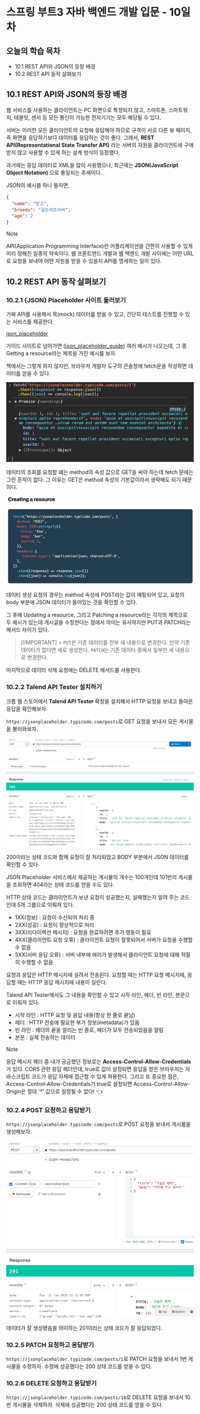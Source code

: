 # 스프링 부트3 자바 백엔드 개발 입문 - 10일차

## 오늘의 학습 목차

- 10.1 REST API와 JSON의 등장 배경
- 10.2 REST API 동작 살펴보기

## 10.1 REST API와 JSON의 등장 배경

웹 서비스를 사용하는 클라이언트는 PC 화면으로 특정되지 않고, 스마트폰, 스마트워치, 태블릿, 센서 등 모든 통신이 가능한 전자기기는 모두 해당될 수 있다.

서버는 이러한 모든 클라이언트의 요청에 응답해야 하므로 규격이 서로 다른 뷰 페이지, 즉 화면을 응답하기보다 데이터를 응답하는 것이 좋다. 그래서, **REST API(Representational State Transfer API)** 라는 서버의 자원을 클라이언트에 구애받지 않고 사용할 수 있게 하는 설계 방식이 등장했다.

과거에는 응답 데이터로 XML을 많이 사용했으나, 최근에는 **JSON(JavaScript Object Notation)** 으로 통일되는 추세이다.

JSON의 예시를 하나 들자면,

```json
{
  "name": "망고",
  "breeds": "골든리트리버",
  "age": 2
}
```

> [!NOTE]
> API(Application Programming Interface)란 어플리케이션을 간편히 사용할 수 있게 미리 정해진 일종의 약속이다. 웹 프론트엔드 개발과 웹 백엔드 개발 사이에는 어떤 URL로 요청을 보내야 어떤 자원을 받을 수 있을지 API를 명세하는 일이 있다.

## 10.2 REST API 동작 살펴보기

### 10.2.1 {JSON} Placeholder 사이트 둘러보기

가짜 API를 사용해서 목(mock) 데이터를 받을 수 있고, 간단히 테스트를 진행할 수 있는 서비스를 제공한다.

[json_placeholder](https://jsonplaceholder.typicode.com/)

가이드 사이트로 넘어가면 ([json_placeholder_guide](https://jsonplaceholder.typicode.com/guide/)) 여러 예시가 나오는데, 그 중 Getting a resource라는 제목을 가진 예시를 보자.

책에서는 그렇게 하지 않지만, 브라우저 개발자 도구의 콘솔창에 fetch문을 작성하면 데이터를 얻을 수 있다.

![screenshot_1](./screenshot_1.png)

데이터의 조회를 요청할 떄는 method의 속성 값으로 GET을 써야 하는데 fetch 문에는 그런 흔적이 없다. 그 이유는 GET은 method 속성의 기본값이라서 생략해도 되기 때문이다.

![screenshot_2](./screenshot_2.png)

데이터 생성 요청의 경우는 method 속성에 POST라는 값이 매핑되어 있고, 요청의 body 부분에 JSON 데이터가 들어있는 것을 확인할 수 있다.

그 후에 Updating a resource, 그리고 Patching a resource라는 각각의 제목으로 두 예시가 있는데 게시글을 수정한다는 점에서 의미는 유사하지만 PUT과 PATCH라는 메서드 차이가 있다.

> [!IMPORTANT] > `PUT`은 기존 데이터를 전부 새 내용으로 변경한다. 만약 기존 데이터가 없다면 새로 생성한다. `PATCH`는 기존 데이터 중에서 일부만 새 내용으로 변경한다.

마지막으로 데이터 삭제 요청에는 DELETE 메서드를 사용한다.

### 10.2.2 Talend API Tester 설치하기

크롬 웹 스토어에서 **Talend API Tester** 확장을 설치해서 HTTP 요청을 보내고 돌아온 응답을 확인해보자.

`https://jsonplaceholder.typicode.com/posts`로 GET 요청을 보내서 모든 게시물을 불러와보자.

![screenshot_3](screenshot_3.png)

200이라는 상태 코드와 함께 요청이 잘 처리되었고 BODY 부분에서 JSON 데이터를 확인할 수 있다.

JSON Placeholder 서비스에서 제공하는 게시물의 개수는 100개인데 101번의 게시물을 조회하면 404라는 상태 코드를 얻을 수도 있다.

HTTP 상태 코드는 클라이언트가 보낸 요청이 성공했는지, 실패했는지 알려 주는 코드인데 5개 그룹으로 이뤄져 있다.

- 1XX(정보) : 요청이 수신되어 처리 중
- 2XX(성공) : 요청이 정상적으로 처리
- 3XX(리다이렉션 메시지) : 요청을 완료하려면 추가 행동이 필요
- 4XX(클라이언트 요청 오류) : 클라이언트 요청이 잘못되어서 서버가 요청을 수행할 수 없음
- 5XX(서버 응답 오류) : 서버 내부에 에러가 발생해서 클라이언트 요청에 대해 적절히 수행할 수 없음

요청과 응답은 HTTP 메시지에 실려서 전송된다. 요청할 때는 HTTP 요청 메시지에, 응답할 때는 HTTP 응답 메시지에 내용이 실린다.

Talend API Tester에서도 그 내용을 확인할 수 있고 시작 라인, 헤더, 빈 라인, 본문으로 이뤄져 있다.

- 시작 라인 : HTTP 요청 및 응답 내용(항상 한 줄로 끝남)
- 헤더 : HTTP 전송에 필요한 부가 정보(metadata)가 있음
- 빈 라인 : 헤더의 끝을 알리는 빈 줄로, 헤더가 모두 전송되었음을 알림
- 본문 : 실제 전송하는 데이터

> [!NOTE]
> 응답 메시지 헤더 중 내가 궁금했던 정보로는 **Access-Control-Allow-Credentials** 가 있다. CORS 관련 응답 헤더인데, true로 값이 설정되면 응답을 받은 브라우저는 자바스크립트 코드가 응답 자체에 접근할 수 있게 허용한다. 그리고 또 중요한 점은, Access-Control-Allow-Credentials가 true로 설정되면 Access-Control-Allow-Origin은 절대 '\*' 값으로 설정될 수 없다! 👈

### 10.2.4 POST 요청하고 응답받기

`https://jsonplaceholder.typicode.com/posts`로 POST 요청을 보내서 게시물을 생성해보자.

![screenshot_4](./screenshot_4.png)

데이터가 잘 생성됐음을 의미하는 201이라는 상태 코드가 잘 응답되었다.

### 10.2.5 PATCH 요청하고 응답받기

`https://jsonplaceholder.typicode.com/posts/1`로 PATCH 요청을 보내서 1번 게시물을 수정하자. 수정에 성공했다는 200 상태 코드를 얻을 수 있다.

### 10.2.6 DELETE 요청하고 응답받기

`https://jsonplaceholder.typicode.com/posts/10`로 DELETE 요청을 보내서 10번 게시물을 삭제하자. 삭제에 성공했다는 200 상태 코드를 얻을 수 있다.
